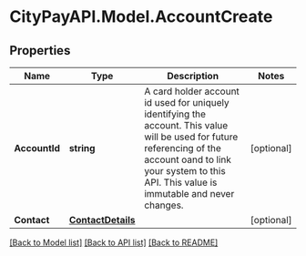 # CityPayAPI.Model.AccountCreate
## Properties

Name | Type | Description | Notes
------------ | ------------- | ------------- | -------------
**AccountId** | **string** | A card holder account id used for uniquely identifying the account. This value will be used for future referencing of the account oand to link your system to this API. This value is immutable and never changes.  | [optional] 
**Contact** | [**ContactDetails**](ContactDetails.md) |  | [optional] 

[[Back to Model list]](../README.md#documentation-for-models) [[Back to API list]](../README.md#documentation-for-api-endpoints) [[Back to README]](../README.md)

